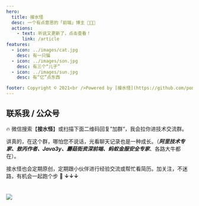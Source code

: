 ```yaml
---
hero:
  title: 接水怪
  desc: 一个有点意思的「前端」博主 🤔🤔🤔
  actions:
    - text: 听说又更新了，点击查看！
      link: /article
features:
  - icon: ../images/cat.jpg
    desc: 有一只猫
  - icon: ../images/son.jpg
    desc: 有三个“儿子”
  - icon: ../images/sun.jpg
    desc: 有“亿”点东西

footer: Copyright © 2021<br />Powered by [接水怪](https://github.com/ponkans/F2E)
---
```


## 联系我 / 公众号

🔥 微信搜索【**接水怪**】或扫描下面二维码回复”加群“，我会拉你进技术交流群。<br />

讲真的，在这个群，哪怕您不说话，光看聊天记录也是一种成长。（**_阿里技术专家、敖丙作者、Java3y、蘑菇街资深前端、蚂蚁金服安全专家_**、各路大牛都在）。<br />

接水怪也会定期原创，定期跟小伙伴进行经验交流或帮忙看简历。加关注，不迷路，有机会一起跑个步 🏃 **↓↓↓**<br />

# ![](http://jieshuiguai.oss-cn-hangzhou.aliyuncs.com/2020-06-06-100533.jpg)
